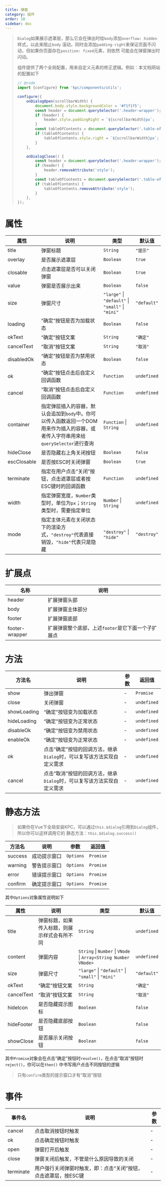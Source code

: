 ```yaml
---
title: 弹窗
category: 组件
order: 10
sidebar: doc
---
```


> `Dialog`如果展示遮罩层，那么它会在弹出时给`body`添加`overflow: hidden`样式，以此来阻止`body`
> 滚动，同时会添加`padding-right`来保证页面不闪动，但如果你页面存在`position: fixed`元素，则依然
> 可能会在弹窗弹出时闪动。
> 
> 组件提供了两个全局配置，用来自定义元素的修正逻辑。例如：本文档网站的配置如下
> ```js
> // @code
> import {configure} from 'kpc/components/utils';
>
> configure({
>     onDialogOpen(scrollbarWidth) {
>         document.body.style.backgroundColor = '#f1f1f5';
>         const header = document.querySelector('.header-wrapper');
>         if (header) {
>             header.style.paddingRight = `${scrollbarWidth}px`;
>         }
>         const tableOfContents = document.querySelector('.table-of-contents');
>         if (tableOfContents) {
>             tableOfContents.style.right = `${scrollbarWidth}px`;
>         }
>     },
> 
>     onDialogClose() {
>         const header = document.querySelector('.header-wrapper');
>         if (header) {
>             header.removeAttribute('style');
>         }
>         const tableOfContents = document.querySelector('.table-of-contents');
>         if (tableOfContents) {
>             tableOfContents.removeAttribute('style');
>         }
>     },
> });
> ```

# 属性

| 属性 | 说明 | 类型 | 默认值 |
| --- | --- | --- | --- |
| title | 弹窗标题 | `String` | `"提示"` |
| overlay | 是否展示遮罩层 | `Boolean` | `true` |
| closable | 点击遮罩层是否可以关闭弹窗 | `Boolean` | `true` |
| value | 弹窗是否展示出来 | `Boolean` | `false` |
| size | 弹窗尺寸 | `"large"` &#124; `"default"` &#124; `"small"` &#124; `"mini"` | `"default"` |
| loading | “确定”按钮是否为加载状态 | `Boolean` | `false` |
| okText | “确定”按钮文案 | `String` | `"确定"` |
| cancelText | “取消”按钮文案 | `String` | `"取消"` |
| disabledOk | “确定”按钮是否为禁用状态 | `Boolean` | `false` |
| ok | “确定”按钮点击后自定义回调函数 | `Function` | `undefined` |
| cancel | “取消”按钮点击后自定义回调函数 | `Function` | `undefined` |
| container | 指定弹层插入的容器，默认会追加到`body`中。你可以传入函数返回一个DOM用来作为插入的容器，或者传入字符串用来给`querySelector`进行查询 | `Function` &#124; `String` | `undefined` |
| hideClose | 是否隐藏右上角关闭按钮 | `Boolean` | `false` |
| escClosable | 是否按ESC时关闭弹窗 | `Boolean` | `true` |
| terminate | 指定在用户点击“关闭”按钮，点击遮罩层或者按ESC键时的回调函数 | `Function` | `undefined` |
| width | 指定弹窗宽度，`Number`类型时，单位为`px`；`String`类型时，需要指定单位 | `Number` &#124; `String` | `undefined` |
| mode | 指定主体元素在关闭状态下的渲染方式，`"destroy"`代表直接销毁，`"hide"`代表只是隐藏 | `"destroy"` &#124; `"hide"` | `"destroy"` |

# 扩展点

| 名称 | 说明 |
| --- | --- |
| header | 扩展弹窗头部 |
| body | 扩展弹窗主体部分 |
| footer | 扩展弹窗底部 |
| footer-wrapper | 扩展弹窗整个底部，上述`footer`是它下面一个子扩展点 |

# 方法

| 方法名 | 说明 | 参数 | 返回值 |
| --- | --- | --- | --- |
| show | 弹出弹窗 | - | `Promise` |
| close | 关闭弹窗 | - | `undefined` |
| showLoading | “确定”按钮变为加载状态 | - | `undefined` |
| hideLoading | “确定”按钮变为正常状态 | - | `undefined` |
| disableOk | “确定”按钮变为禁用状态 | - | `undefined` |
| enableOk | “确定”按钮变为正常状态 | - | `undefined` |
| ok | 点击“确定”按钮的回调方法，继承`Dialog`时，可以复写该方法实现自定义需求 | - | `undefined` |
| cancel | 点击“取消”按钮的回调方法，继承`Dialog`时，可以复写该方法实现自定义需求 | - | `undefined` |

# 静态方法

> 如果你在Vue下全局安装KPC，可以通过`this.$dialog`引用到`Dialog`组件，所以你可以这样调用它的
> 静态方法：`this.$dialog.success()`

| 方法名 | 说明 | 参数 | 返回值 |
| --- | --- | --- | --- |
| success | 成功提示窗口 | `Options` | `Promise` |
| warning | 警告提示窗口 | `Options` | `Promise` |
| error | 错误提示窗口 | `Options` | `Promise` |
| confirm | 确定提示窗口 | `Options` | `Promise` |

其中`Options`对象属性说明如下

| 属性 | 说明 | 类型 | 默认值 |
| --- | --- | --- | --- |
| title | 弹窗标题，如果传入标题，则展示样式会有所不同 | `String` | `undefined` |
| content | 弹窗内容 | `String` &#124; `Number` &#124; `VNode` &#124; `Array<String Number VNode>` | `undefined` |
| size | 弹窗尺寸 | `"large"` &#124; `"default"` &#124; `"small"` &#124; `"mini"` | `"default"` |
| okText | “确定”按钮文案 | `String` | `"确定"` |
| cancelText | “取消”按钮文案 | `String` | `"取消"` |
| hideIcon | 是否隐藏提示图标 | `Boolean` | `false` |
| hideFooter | 是否隐藏底部按钮 | `Boolean` | `false` |
| showClose | 是否展示关闭按钮 | `Boolean` | `false` |

其中`Promise`对象会在点击“确定”按钮时`resolve()`，在点击“取消”按钮时`reject()`，你可以在`then()`
中书写用户点击不同按钮的逻辑

> 只有`confirm`类型的提示窗口才有“取消”按钮


# 事件

| 事件名 | 说明 | 参数 |
| --- | --- | --- |
| cancel | 点击取消按钮时触发 | - |
| ok | 点击确定按钮时触发 | - |
| open | 弹窗打开后触发 | - |
| close | 弹窗关闭后触发，不管是什么原因导致的关闭 | - |
| terminate | 用户强行关闭弹窗时触发，即：点击“关闭”按钮，点击遮罩层，按ESC键 | - |
